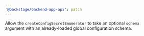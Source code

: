 ```yaml
---
'@backstage/backend-app-api': patch
---
```


Allow the `createConfigSecretEnumerator` to take an optional `schema` argument with an already-loaded global configuration schema.
